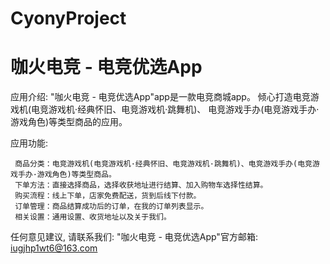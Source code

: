 # CyonyProject
# 咖火电竞 - 电竞优选App

   应用介绍: "咖火电竞 - 电竞优选App"app是一款电竞商城app。
            倾心打造电竞游戏机(电竞游戏机·经典怀旧、电竞游戏机·跳舞机)、
            电竞游戏手办(电竞游戏手办·游戏角色)等类型商品的应用。

   应用功能: 
  
     商品分类：电竞游戏机(电竞游戏机·经典怀旧、电竞游戏机·跳舞机)、电竞游戏手办(电竞游戏手办·游戏角色)等类型商品。
     下单方法：直接选择商品，选择收获地址进行结算、加入购物车选择性结算。
     购买流程：线上下单，店家免费配送，货到后线下付款。
     订单管理：商品结算成功后的订单，在我的订单列表显示。
     相关设置：通用设置、收货地址以及关于我们。
    
   任何意见建议, 请联系我们: 
   "咖火电竞 - 电竞优选App"官方邮箱: iugjhp1wt6@163.com
